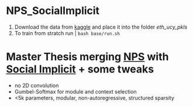 # NPS_SocialImplicit

1. Download the data from [kaggle](https://www.kaggle.com/datasets/matyasvincze/eth-ucy-pkls) and place it into the folder _eth_ucy_pkls_
2. To train from stratch run | `bash base/run.sh`

# Master Thesis merging [NPS](https://huggingface.co/papers/2103.01937) with [Social Implicit](https://huggingface.co/papers/2203.03057) + some tweaks

- no 2D convolution
- Gumbel-Softmax for module and context selection
- <5k parameters, modular, non-autoregressive, structured sparsity

